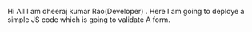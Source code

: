 Hi All 
I am dheeraj kumar Rao(Developer) . Here I am going to deploye a simple JS code which is going to validate A form.
